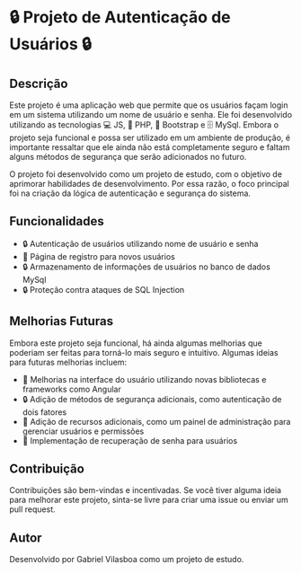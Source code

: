 # 🔒 Projeto de Autenticação de Usuários 🔒

## Descrição

Este projeto é uma aplicação web que permite que os usuários façam login em um sistema utilizando um nome de usuário e senha. Ele foi desenvolvido utilizando as tecnologias 💻 JS, 🐘 PHP, 🎨 Bootstrap e 🗄️ MySql. Embora o projeto seja funcional e possa ser utilizado em um ambiente de produção, é importante ressaltar que ele ainda não está completamente seguro e faltam alguns métodos de segurança que serão adicionados no futuro.

O projeto foi desenvolvido como um projeto de estudo, com o objetivo de aprimorar habilidades de desenvolvimento. Por essa razão, o foco principal foi na criação da lógica de autenticação e segurança do sistema.

## Funcionalidades

- 🔒 Autenticação de usuários utilizando nome de usuário e senha
- 📝 Página de registro para novos usuários
- 🔒 Armazenamento de informações de usuários no banco de dados MySql
- 🔒 Proteção contra ataques de SQL Injection

## Melhorias Futuras

Embora este projeto seja funcional, há ainda algumas melhorias que poderiam ser feitas para torná-lo mais seguro e intuitivo. Algumas ideias para futuras melhorias incluem:

- 🎨 Melhorias na interface do usuário utilizando novas bibliotecas e frameworks como Angular
- 🔒 Adição de métodos de segurança adicionais, como autenticação de dois fatores
- 🎁 Adição de recursos adicionais, como um painel de administração para gerenciar usuários e permissões
- 🔑 Implementação de recuperação de senha para usuários

## Contribuição

Contribuições são bem-vindas e incentivadas. Se você tiver alguma ideia para melhorar este projeto, sinta-se livre para criar uma issue ou enviar um pull request. 

## Autor

Desenvolvido por Gabriel Vilasboa como um projeto de estudo.
